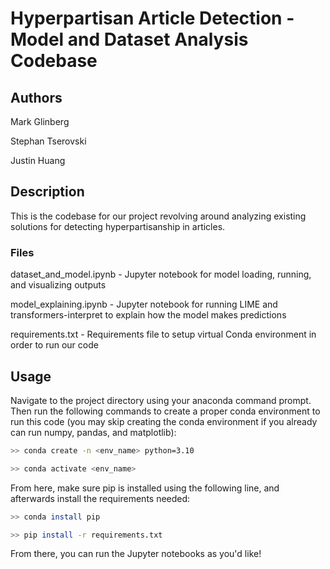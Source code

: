# Hyperpartisan Article Detection - Model and Dataset Analysis Codebase

## Authors

Mark Glinberg

Stephan Tserovski

Justin Huang

## Description

This is the codebase for our project revolving around analyzing existing solutions for detecting hyperpartisanship in articles.

### Files

dataset_and_model.ipynb - Jupyter notebook for model loading, running, and visualizing outputs

model_explaining.ipynb - Jupyter notebook for running LIME and transformers-interpret to explain how the model makes predictions

requirements.txt - Requirements file to setup virtual Conda environment in order to run our code

## Usage

Navigate to the project directory using your anaconda command prompt. Then run the following commands to create a proper conda environment to run this code (you may skip creating the conda environment if you already can run numpy, pandas, and matplotlib):

```bash
>> conda create -n <env_name> python=3.10

>> conda activate <env_name>
```

From here, make sure pip is installed using the following line, and afterwards install the requirements needed:

```bash
>> conda install pip

>> pip install -r requirements.txt
```

From there, you can run the Jupyter notebooks as you'd like!
